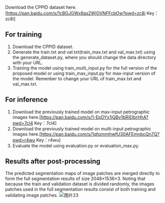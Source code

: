 Download the CPPID dataset here. [https://pan.baidu.com/s/1cBGJGWx6as2WjOVNFFcbOw?pwd=zc8i 
Key：zc8i]

## For training
1. Download the CPPID dataset.
2. Generate the train.txt and val.txt(train_max.txt and val_max.txt) using the generate_dataset.py, where you should change the data directory with your URL.
3. Training the model using train_multi_input.py for the full version of the proposed model or using train_max_input.py for max-input version of the model. Remenber to change your URL of train_max.txt and val_max.txt.

## For inference

1. Download the previously trained model on max-input petrographic images here.[https://pan.baidu.com/s/1-EpDYx1jQBv1bRiEIbrHhA?pwd=7cl4 
Key：7cl4]
2. Download the previously trained model on multi-input petrographic images here.[https://pan.baidu.com/s/1qhzmmhwfU30AFEmnbcQn7Q?pwd=r4wu 
Key：r4wu]
3. Evaluate the model using evaluation.py or evaluation_max.py.

## Results after post-processing
The predicted segmentation maps of image patches are merged directly to form the full segmentation results of size 2048×1536×3. Noting that because the train and validation dataset is divided randomly, the images patches used in the full segmentation results consist of both training and validating image patches. 
![图片23](https://user-images.githubusercontent.com/46095890/156997730-0e3bf266-d2ad-46c1-81cb-18a5276b9fc4.png)
